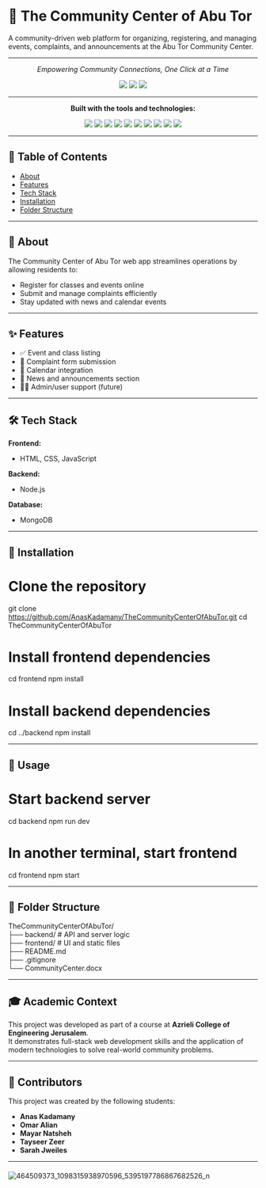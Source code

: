 # 📌 The Community Center of Abu Tor

A community-driven web platform for organizing, registering, and managing events, complaints, and announcements at the Abu Tor Community Center.

---



<p align="center"><i>Empowering Community Connections, One Click at a Time</i></p>

<p align="center">
  <img src="https://img.shields.io/badge/last%20commit-Jun%2022-blue" />
  <img src="https://img.shields.io/badge/javascript-48.8%25-blue" />
  <img src="https://img.shields.io/badge/languages-3-blue" />
</p>

---

<p align="center"><strong>Built with the tools and technologies:</strong></p>

<p align="center">
  <img src="https://img.shields.io/badge/Express-black?logo=express" />
  <img src="https://img.shields.io/badge/JSON-black?logo=json" />
  <img src="https://img.shields.io/badge/Markdown-black?logo=markdown" />
  <img src="https://img.shields.io/badge/npm-red?logo=npm" />
  <img src="https://img.shields.io/badge/Mongoose-red?logo=mongoose" />
  <img src="https://img.shields.io/badge/.ENV-yellow" />
  <img src="https://img.shields.io/badge/JavaScript-yellow?logo=javascript" />
  <img src="https://img.shields.io/badge/Nodemon-green?logo=nodemon" />
  <img src="https://img.shields.io/badge/Prisma-darkblue?logo=prisma" />
  <img src="https://img.shields.io/badge/Cloudinary-blue?logo=cloudinary" />
</p>

---


## 🧭 Table of Contents

- [About](#about)
- [Features](#features)
- [Tech Stack](#tech-stack)
- [Installation](#installation)
- [Folder Structure](#folder-structure)
---

## 📖 About

The Community Center of Abu Tor web app streamlines operations by allowing residents to:

- Register for classes and events online
- Submit and manage complaints efficiently
- Stay updated with news and calendar events

---

## ✨ Features

- ✅ Event and class listing
- 📝 Complaint form submission
- 📅 Calendar integration
- 📢 News and announcements section
- 🧑‍💻 Admin/user support (future)

---

## 🛠️ Tech Stack

**Frontend:**
- HTML, CSS, JavaScript

**Backend:**
- Node.js 

**Database:**
- MongoDB 

---

## 🚀 Installation

# Clone the repository
git clone https://github.com/AnasKadamany/TheCommunityCenterOfAbuTor.git
cd TheCommunityCenterOfAbuTor

# Install frontend dependencies
cd frontend
npm install

# Install backend dependencies
cd ../backend
npm install

---

## 🧪 Usage

# Start backend server
cd backend
npm run dev

# In another terminal, start frontend
cd frontend
npm start

---

## 📂 Folder Structure

TheCommunityCenterOfAbuTor/ <br>
├── backend/         # API and server logic <br>
├── frontend/        # UI and static files <br>
├── README.md <br>
├── .gitignore <br>
└── CommunityCenter.docx <br>

---

## 🎓 Academic Context

This project was developed as part of a course at **Azrieli College of Engineering Jerusalem**.  
It demonstrates full-stack web development skills and the application of modern technologies to solve real-world community problems.

---

## 👥 Contributors

This project was created by the following students:

- **Anas Kadamany**
- **Omar Alian**
- **Mayar Natsheh**
- **Tayseer Zeer**
- **Sarah Jweiles**

---
####
![464509373_1098315938970596_5395197786867682526_n](https://github.com/user-attachments/assets/7e0c9dd4-1984-4d2a-9e0f-b318612e9893)

